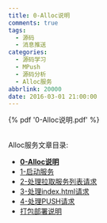 ```yaml
---
title: 0-Alloc说明
comments: true
tags:
  - 源码
  - 消息推送
categories:
  - 源码学习
  - MPush
  - 源码分析
  - Alloc服务
abbrlink: 20000
date: 2016-03-01 21:00:00
---
```



{% pdf '0-Alloc说明.pdf' %}


<br>
 Alloc服务文章目录:

* **[0-Alloc说明](../0-Alloc说明)**
* [1-启动服务](../1-启动服务)
* [2-处理拉取服务列表请求](../2-处理拉取服务列表请求)
* [3-处理index.html请求](../3-处理index.html请求)
* [4-处理PUSH请求](../4-处理PUSH请求)
* [打包部署说明](../打包部署说明)
